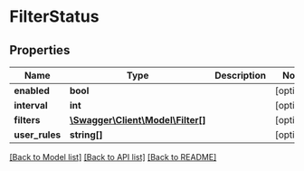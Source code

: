 # FilterStatus

## Properties
Name | Type | Description | Notes
------------ | ------------- | ------------- | -------------
**enabled** | **bool** |  | [optional] 
**interval** | **int** |  | [optional] 
**filters** | [**\Swagger\Client\Model\Filter[]**](Filter.md) |  | [optional] 
**user_rules** | **string[]** |  | [optional] 

[[Back to Model list]](../../README.md#documentation-for-models) [[Back to API list]](../../README.md#documentation-for-api-endpoints) [[Back to README]](../../README.md)

